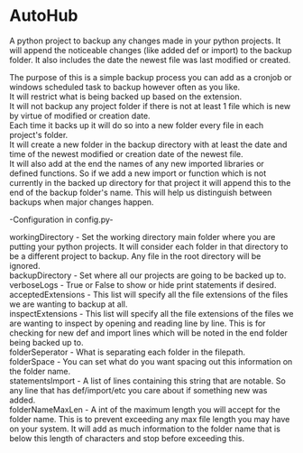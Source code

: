 # AutoHub
A python project to backup any changes made in your python projects. It will append the noticeable changes (like added def or import) to the backup folder. It also includes the date the newest file was last modified or created.

The purpose of this is a simple backup process you can add as a cronjob or windows scheduled task to backup however often as you like.\
It will restrict what is being backed up based on the extension.\
It will not backup any project folder if there is not at least 1 file which is new by virtue of modified or creation date.\
Each time it backs up it will do so into a new folder every file in each project's folder.\
It will create a new folder in the backup directory with at least the date and time of the newest modified or creation date of the newest file.\
It will also add at the end the names of any new imported libraries or defined functions. So if we add a new import or function which is not currently in the backed up directory for that project it will append this to the end of the backup folder's name. This will help us distinguish between backups when major changes happen.

-Configuration in config.py-

workingDirectory - Set the working directory main folder where you are putting your python projects. It will consider each folder in that directory to be a different project to backup. Any file in the root directory will be ignored.\
backupDirectory - Set where all our projects are going to be backed up to.\
verboseLogs - True or False to show or hide print statements if desired.\
acceptedExtensions - This list will specify all the file extensions of the files we are wanting to backup at all.\
inspectExtensions - This list will specify all the file extensions of the files we are wanting to inspect by opening and reading line by line. This is for checking for new def and import lines which will be noted in the end folder being backed up to.\
folderSeperator - What is separating each folder in the filepath.\
folderSpace - You can set what do you want spacing out this information on the folder name.\
statementsImport - A list of lines containing this string that are notable. So any line that has def/import/etc you care about if something new was added.\
folderNameMaxLen - A int of the maximum length you will accept for the folder name. This is to prevent exceeding any max file length you may have on your system. It will add as much information to the folder name that is below this length of characters and stop before exceeding this.
